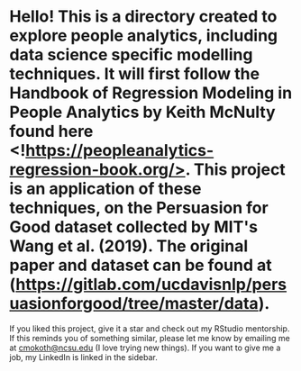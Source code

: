 # Hello! This is a directory created to explore people analytics, including data science specific modelling techniques. It will first follow the Handbook of Regression Modeling in People Analytics by Keith McNulty found here <!https://peopleanalytics-regression-book.org/>. This project is an application of these techniques, on the Persuasion for Good dataset collected by MIT's Wang et al. (2019). The original paper and dataset can be found at (https://gitlab.com/ucdavisnlp/persuasionforgood/tree/master/data).

If you liked this project, give it a star and check out my RStudio mentorship. If this reminds you of something similar, please let me know by emailing me at cmokoth@ncsu.edu (I love trying new things). If you want to give me a job, my LinkedIn is linked in the sidebar. 